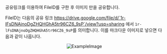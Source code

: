 공유링크를 이용하여 FileID를 구한 후 이미지 만을 공유합니다.

FileID는 다음의 공유 링크 https://drive.google.com/file/d/`1r-lFsDNAjnoDgZHQHGhA5tr96CZ6_9sP`/view?usp=sharing 에서 `1r-lFsDNAjnoDgZHQHGhA5tr96CZ6_9sP`를 의미합니다. 이를 마크다운 이미지로 넣으면 다음과 같이 나옵니다.

<center><div markdown="1">

![ExampleImage](https://drive.google.com/uc?id=1r-lFsDNAjnoDgZHQHGhA5tr96CZ6_9sP)

</div></center>